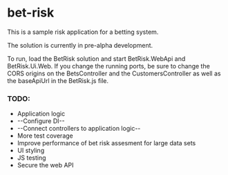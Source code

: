 # bet-risk

This is a sample risk application for a betting system.

The solution is currently in pre-alpha development.

To run, load the BetRisk solution and start BetRisk.WebApi and BetRisk.Ui.Web. If you change the running ports, be sure to change the CORS origins on the BetsController and the CustomersController as well as the baseApiUrl in the BetRisk.js file.

### TODO:
* Application logic
* --Configure DI--
* --Connect controllers to application logic--
* More test coverage
* Improve performance of bet risk assesment for large data sets
* UI styling
* JS testing
* Secure the web API